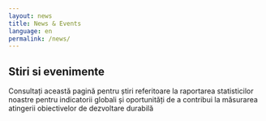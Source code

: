 ```yaml
---
layout: news
title: News & Events
language: en
permalink: /news/
---
```


## Stiri si evenimente
Consultați această pagină pentru știri referitoare la raportarea statisticilor noastre pentru indicatorii globali și oportunități de a contribui la măsurarea atingerii obiectivelor de dezvoltare durabilă
